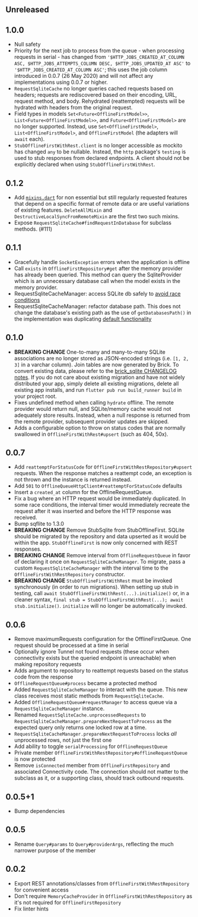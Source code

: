 ## Unreleased

## 1.0.0

* Null safety
* Priority for the next job to process from the queue - when processing requests in serial - has changed from `'$HTTP_JOBS_CREATED_AT_COLUMN ASC, $HTTP_JOBS_ATTEMPTS_COLUMN DESC, $HTTP_JOBS_UPDATED_AT ASC'` to `'$HTTP_JOBS_CREATED_AT_COLUMN ASC'`; this uses the job column introduced in 0.0.7 (26 May 2020) and will not affect any implementations using 0.0.7 or higher.
* `RequestSqliteCache` no longer queries cached requests based on headers; requests are rediscovered based on their encoding, URL, request method, and body. Rehydrated (reattempted) requests will be hydrated with headers from the original request.
* Field types in models `Set<Future<OfflineFirstModel>>`, `List<Future<OfflineFirstModel>>`, and `Future<OfflineFirstModel>` are no longer supported. Instead, use `Set<OfflineFirstModel>`, `List<OfflineFirstModel>`, and `OfflineFirstModel` (the adapters will `await` each).
* `StubOfflineFirstWithRest.client` is no longer accessible as mockito has changed `any` to be nullable. Instead, the `http` package's `testing` is used to stub responses from declared endpoints. A client should not be explicitly declared when using `StubOfflineFirstWithRest`.

## 0.1.2

* Add [`mixins.dart`](README.md#mixins) for non essential but still regularly requested features that depend on a specific format of remote data or are useful variations of existing features. `DeleteAllMixin` and `DestructiveLocalSyncFromRemoteMixin` are the first two such mixins.
* Expose `RequestSqliteCache#findRequestInDatabase` for subclass methods. (#111)

## 0.1.1

* Gracefully handle `SocketException` errors when the application is offline
* Call `exists` in `OfflineFirstRepository#get` after the memory provider has already been queried. This method can query the SqliteProvider which is an unnecessary database call when the model exists in the memory provider.
* RequestSqliteCacheManager: access SQLite db safely to [avoid race conditions](https://github.com/tekartik/sqflite/blob/master/sqflite/doc/opening_db.md#prevent-database-locked-issue)
* RequestSqliteCacheManager: refactor database path. This does not change the database's existing path as the use of `getDatabasesPath()` in the implementation was duplicating [default functionality](https://github.com/tekartik/sqflite/tree/master/sqflite#opening-a-database)

## 0.1.0

* **BREAKING CHANGE** One-to-many and many-to-many SQLite associations are no longer stored as JSON-encoded strings (i.e. `[1, 2, 3]` in a varchar column). Join tables are now generated by Brick. To convert existing data, please refer to the [brick_sqlite CHANGELOG notes](https://github.com/greenbits/brick/blob/master/packages/brick_sqlite/CHANGELOG.md#010). If you do not care about existing migration and have not widely distributed your app, simply delete all existing migrations, delete all existing app installs, and run `flutter pub run build_runner build` in your project root.
* Fixes undefined method when calling `hydrate` offline. The remote provider would return null, and SQLite/memory cache would not adequately store results. Instead, when a null response is returned from the remote provider, subsequent provider updates are skipped.
* Adds a configurable option to throw on status codes that are normally swallowed in `OfflineFirstWithRest#upsert` (such as 404, 50x).

## 0.0.7

* Add `reattemptForStatusCode` for `OfflineFirstWithRestRepository#upsert` requests. When the response matches a reattempt code, an exception is not thrown and the instance is returned instead.
* Add `501` to `OfflineQueueHttpClient#reattemptForStatusCode` defaults
* Insert a `created_at` column for the OfflineRequestQueue.
* Fix a bug where an HTTP request would be immediately duplicated. In some race conditions, the interval timer would immediately recreate the request after it was inserted and before the HTTP response was received.
* Bump sqflite to 1.3.0
* **BREAKING CHANGE** Remove StubSqlite from StubOfflineFirst. SQLite should be migrated by the repository and data upserted as it would be within the app. `StubOfflineFirst` is now only concerned with REST responses.
* **BREAKING CHANGE** Remove interval from `OfflineRequestQueue` in favor of declaring it once on `RequestSqliteCacheManager`. To migrate, pass a custom `RequestSqliteCacheManager` with the interval time to the `OfflineFirstWithRestRepository` constructor.
* **BREAKING CHANGE** `StubOfflineFirstWithRest` must be invoked synchronously (in order to run migrations). When setting up stub in testing, call `await StubOfflineFirstWithRest(...).initialize()` or, in a cleaner syntax, `final stub = StubOfflineFirstWithRest(...); await stub.initialize()`. `initialize` will no longer be automatically invoked.

## 0.0.6

* Remove maximumRequests configuration for the OfflineFirstQueue. One request should be processed at a time in serial
* Optionally ignore Tunnel not found requests (these occur when connectivity exists but the queried endpoint is unreachable) when making repository requests
* Adds argument to repository to reattempt requests based on the status code from the response
* `OfflineRequestQueue#process` became a protected method
* Added `RequestSqliteCacheManager` to interact with the queue. This new class receives most static methods from `RequestSqliteCache`.
* Added `OfflineRequestQueue#requestManager` to access queue via a `RequestSqliteCacheManager` instance.
* Renamed `RequestSqliteCache.unprocessedRequests` to `RequestSqliteCacheManager.prepareNextRequestToProcess` as the expected query only returns one locked row at a time.
* `RequestSqliteCacheManager.prepareNextRequestToProcess` locks _all_ unprocessed rows, not just the first one
* Add ability to toggle `serialProcessing` for `OfflineRequestQueue`
* Private member `OfflineFirstWithRestRepository#offlineRequestQueue` is now protected
* Remove `isConnected` member from `OfflineFirstRepository` and associated Connectivity code. The connection should not matter to the subclass as it, or a supporting class, should track outbound requests.

## 0.0.5+1

* Bump dependencies

## 0.0.5

* Rename `Query#params` to `Query#providerArgs`, reflecting the much narrower purpose of the member

## 0.0.2

* Export REST annotations/classes from `OfflineFirstWithRestRepository` for convenient access
* Don't require `MemoryCacheProvider` in `OfflineFirstWithRestRepository` as it's not required for `OfflineFirstRepository`
* Fix linter hints
